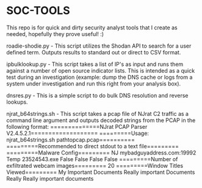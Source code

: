 SOC-TOOLS
=========

This repo is for quick and dirty security analyst tools that I create as needed, hopefully they prove useful! :)

roadie-shodie.py - This script utilizes the Shodan API to search for a user defined term. Outputs results to standard out or direct to CSV format.

ipbulklookup.py - This script takes a list of IP's as input and runs them against a number of open source indicator lists. This is intended as a quick test during an investigation (example: dump the DNS cache or logs from a system under investigation and run this right from your analysis box).

dnsres.py - This is a simple script to do bulk DNS resolution and reverse lookups.

njrat_b64strings.sh - This script takes a pcap file of NJrat C2 traffic as a command line argument and outputs decoded strings from the PCAP in the following format:
==============NJrat PCAP Parser V2.4.5.2.1===================
=========Usage: njrat_b64strings.sh pathtopcap.pcap==========
=========Recommended to direct stdout to a text file=========
=========Malware Config=========
NJ
mybadguyaddress.com:19992
Temp
23524543.exe
False
False
False
False
=========Number of exfiltrated webcam images=========
20
=========Window Titles Viewed=========
My Important Documents
Really important Documents
Really Really important documents
